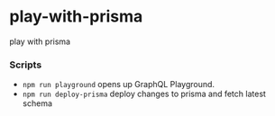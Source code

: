 # play-with-prisma
play with prisma

### Scripts

- `npm run playground` opens up GraphQL Playground.
- `npm run deploy-prisma` deploy changes to prisma and fetch latest schema